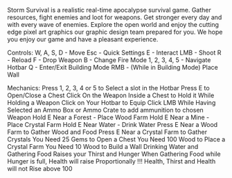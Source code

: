 Storm Survival is a realistic real-time apocalypse survival game. Gather resources, fight enemies and loot for weapons. Get stronger every day and with every wave of enemies. Explore the open world and enjoy the cutting edge pixel art graphics our graphic design team prepared for you. We hope you enjoy our game and have a pleasant experience.

Controls:
W, A, S, D - Move
Esc - Quick Settings
E - Interact
LMB - Shoot
R - Reload
F - Drop Weapon
B - Change Fire Mode
1, 2, 3, 4, 5 - Navigate Hotbar
Q - Enter/Exit Building Mode
RMB - (While in Building Mode) Place Wall

Mechanics:
Press 1, 2, 3, 4 or 5 to Select a slot in the Hotbar
Press E to Open/Close a Chest
Click On the Weapon Inside a Chest to Hold it
While Holding a Weapon Click on Your Hotbar to Equip
Click LMB While Having Selected an Ammo Box or Ammo Crate to add ammunition to chosen Weapon
Hold E Near a Forest - Place Wood Farm
Hold E Near a Mine - Place Crystal Farm
Hold E Near Water - Drink Water
Press E Near a Wood Farm to Gather Wood and Food
Press E Near a Crystal Farm to Gather Crystals
You Need 25 Gems to Open a Chest
You Need 100 Wood to Place a Crystal Farm
You Need 10 Wood to Build a Wall
Drinking Water and Gathering Food Raises your Thirst and Hunger
When Gathering Food while Hunger is full, Health will raise Proportionally
!!! Health, Thirst and Health will not Rise above 100
